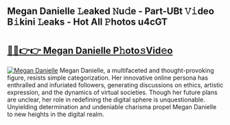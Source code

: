 ## Megan Danielle 𝙻eaked 𝙽u𝚍e - Part-UBt 𝚅𝚒deo B𝚒kini 𝙻eaks - Hot All 𝙿hotos u4cGT

# <h2><a href="http://ld2frf.urlbe.top/?page=Megan+Danielle">🔗🔗👉👉 Megan Danielle P𝚑oto𝚜Vid𝚎o</a></h2>

[![Megan Danielle](https://i.imgur.com/eBuTRDB.gif)](http://ld2frf.urlbe.top/?page=Megan+Danielle)
Megan Danielle, a multifaceted and thought-provoking figure, resists simple categorization. Her innovative online persona has enthralled and infuriated followers, generating discussions on ethics, artistic expression, and the dynamics of virtual societies. Though her future plans are unclear, her role in redefining the digital sphere is unquestionable. Unyielding determination and undeniable charisma propel Megan Danielle to new heights in the digital realm.
